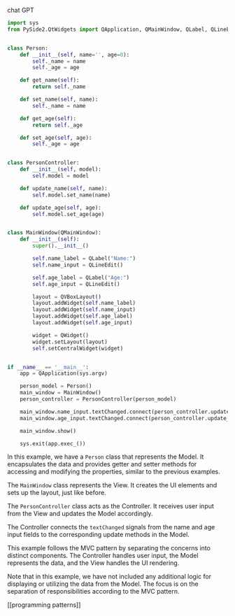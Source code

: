 chat GPT

```python
import sys
from PySide2.QtWidgets import QApplication, QMainWindow, QLabel, QLineEdit, QVBoxLayout, QWidget


class Person:
    def __init__(self, name='', age=0):
        self._name = name
        self._age = age

    def get_name(self):
        return self._name

    def set_name(self, name):
        self._name = name

    def get_age(self):
        return self._age

    def set_age(self, age):
        self._age = age


class PersonController:
    def __init__(self, model):
        self.model = model

    def update_name(self, name):
        self.model.set_name(name)

    def update_age(self, age):
        self.model.set_age(age)


class MainWindow(QMainWindow):
    def __init__(self):
        super().__init__()

        self.name_label = QLabel("Name:")
        self.name_input = QLineEdit()

        self.age_label = QLabel("Age:")
        self.age_input = QLineEdit()

        layout = QVBoxLayout()
        layout.addWidget(self.name_label)
        layout.addWidget(self.name_input)
        layout.addWidget(self.age_label)
        layout.addWidget(self.age_input)

        widget = QWidget()
        widget.setLayout(layout)
        self.setCentralWidget(widget)


if __name__ == '__main__':
    app = QApplication(sys.argv)

    person_model = Person()
    main_window = MainWindow()
    person_controller = PersonController(person_model)

    main_window.name_input.textChanged.connect(person_controller.update_name)
    main_window.age_input.textChanged.connect(person_controller.update_age)

    main_window.show()

    sys.exit(app.exec_())

```

In this example, we have a `Person` class that represents the Model. It encapsulates the data and provides getter and setter methods for accessing and modifying the properties, similar to the previous examples.

The `MainWindow` class represents the View. It creates the UI elements and sets up the layout, just like before.

The `PersonController` class acts as the Controller. It receives user input from the View and updates the Model accordingly.

The Controller connects the `textChanged` signals from the name and age input fields to the corresponding update methods in the Model.

This example follows the MVC pattern by separating the concerns into distinct components. The Controller handles user input, the Model represents the data, and the View handles the UI rendering.

Note that in this example, we have not included any additional logic for displaying or utilizing the data from the Model. The focus is on the separation of responsibilities according to the MVC pattern.

[[programming patterns]]